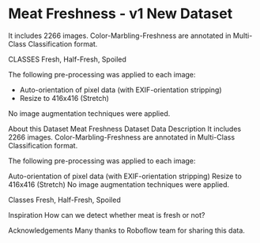 
Meat Freshness - v1 New Dataset
==============================

It includes 2266 images.
Color-Marbling-Freshness are annotated in Multi-Class Classification format.

CLASSES
Fresh, Half-Fresh, Spoiled

The following pre-processing was applied to each image:
* Auto-orientation of pixel data (with EXIF-orientation stripping)
* Resize to 416x416 (Stretch)

No image augmentation techniques were applied.


About this Dataset
Meat Freshness Dataset
Data Description
It includes 2266 images.
Color-Marbling-Freshness are annotated in Multi-Class Classification format.

The following pre-processing was applied to each image:

Auto-orientation of pixel data (with EXIF-orientation stripping)
Resize to 416x416 (Stretch)
No image augmentation techniques were applied.

Classes
Fresh, Half-Fresh, Spoiled

Inspiration
How can we detect whether meat is fresh or not?

Acknowledgements
Many thanks to Roboflow team for sharing this data.

